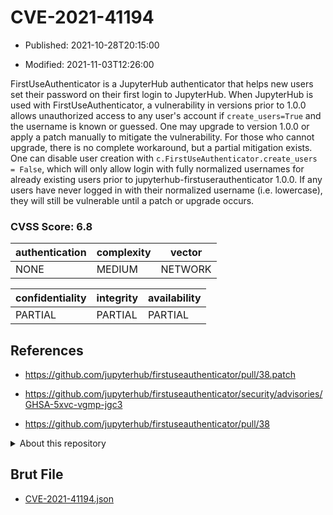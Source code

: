 # CVE-2021-41194

- Published: 2021-10-28T20:15:00

- Modified: 2021-11-03T12:26:00

FirstUseAuthenticator is a JupyterHub authenticator that helps new users set their password on their first login to JupyterHub. When JupyterHub is used with FirstUseAuthenticator, a vulnerability in versions prior to 1.0.0 allows unauthorized access to any user's account if `create_users=True` and the username is known or guessed. One may upgrade to version 1.0.0 or apply a patch manually to mitigate the vulnerability. For those who cannot upgrade, there is no complete workaround, but a partial mitigation exists. One can disable user creation with `c.FirstUseAuthenticator.create_users = False`, which will only allow login with fully normalized usernames for already existing users prior to jupyterhub-firstuserauthenticator 1.0.0. If any users have never logged in with their normalized username (i.e. lowercase), they will still be vulnerable until a patch or upgrade occurs.

### CVSS Score: **6.8**

| authentication | complexity | vector |
| --- | --- | --- |
| NONE | MEDIUM | NETWORK |

| confidentiality | integrity | availability |
| --- | --- | --- |
| PARTIAL | PARTIAL | PARTIAL |

## References

* https://github.com/jupyterhub/firstuseauthenticator/pull/38.patch

* https://github.com/jupyterhub/firstuseauthenticator/security/advisories/GHSA-5xvc-vgmp-jgc3

* https://github.com/jupyterhub/firstuseauthenticator/pull/38

<details>
<summary>About this repository</summary> 

  This repository is part of the project [Live Hack CVE](https://github.com/Live-Hack-CVE). Main website can be found [www.live-hack.org](https://www.live-hack.org) 
  
  Made by [Sn0wAlice](https://github.com/Sn0wAlice) for the people that care about security and need to have a feed of the latest CVEs. Hope you enjoy it, don't forget to star the repo and follow me on [Twitter](https://twitter.com/Sn0wAlice) and [Github](https://github.com/Sn0wAlice). And that is my [personnal website](https://www.alice-snow.me/)

  - [Home Page](https://github.com/Live-Hack-CVE)
  - [Framework](https://github.com/Live-Hack-CVE/cve-framework)
  - [CVE database](https://github.com/Live-Hack-CVE/full_database)
  - [Changelog](https://github.com/Live-Hack-CVE/Changelog)
</details>

## Brut File

* [CVE-2021-41194.json](https://raw.githubusercontent.com/Live-Hack-CVE/full_database/main/cves/2021/CVE-2021-41194.json)


